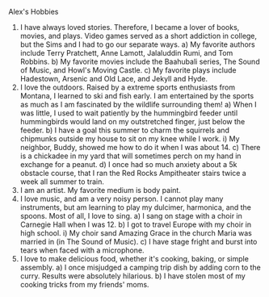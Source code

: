 Alex's Hobbies

1) I have always loved stories. Therefore, I became a lover of books, movies, and plays. Video games served as a short addiction in college, but the Sims and I had to go our separate ways.
  a) My favorite authors include Terry Pratchett, Anne Lamott, Jalaluddin Rumi, and Tom Robbins.
  b) My favorite movies include the Baahubali series, The Sound of Music, and Howl's Moving Castle.
  c) My favorite plays include Hadestown, Arsenic and Old Lace, and Jekyll and Hyde.
2) I love the outdoors. Raised by a extreme sports enthusiasts from Montana, I learned to ski and fish early. I am entertained by the sports as much as I am fascinated by the wildlife surrounding them!
  a) When I was little, I used to wait patiently by the hummingbird feeder until hummingbirds would land on my outstretched finger, just below the feeder.
  b) I have a goal this summer to charm the squirrels and chipmunks outside my house to sit on my knee while I work.
    i) My neighbor, Buddy, showed me how to do it when I was about 14.
    c) There is a chickadee in my yard that will sometimes perch on my hand in exchange for a peanut.
    d) I once had so much anxiety about a 5k obstacle course, that I ran the Red Rocks Ampitheater stairs twice a week all summer to train.
3) I am an artist. My favorite medium is body paint.
4) I love music, and am a very noisy person. I cannot play many instruments, but am learning to play my dulcimer, harmonica, and the spoons. Most of all, I love to sing.
  a) I sang on stage with a choir in Carnegie Hall when I was 12.
  b) I got to travel Europe with my choir in high school.
    i) My choir sand Amazing Grace in the church Maria was married in (in The Sound of Music).
  c) I have stage fright and burst into tears when faced with a microphone.
5) I love to make delicious food, whether it's cooking, baking, or simple assembly.
 a) I once misjudged a camping trip dish by adding corn to the curry. Results were absolutely hilarious.
 b) I have stolen most of my cooking tricks from my friends' moms.

